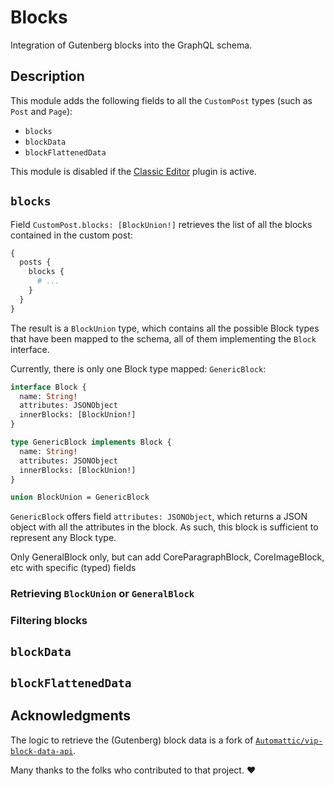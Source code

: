 # Blocks

Integration of Gutenberg blocks into the GraphQL schema.

## Description

This module adds the following fields to all the `CustomPost` types (such as `Post` and `Page`):

- `blocks`
- `blockData`
- `blockFlattenedData`

This module is disabled if the [Classic Editor](https://wordpress.org/plugins/classic-editor/) plugin is active.

## `blocks`

Field `CustomPost.blocks: [BlockUnion!]` retrieves the list of all the blocks contained in the custom post:

```graphql
{
  posts {
    blocks {
      # ...
    }
  }
}
```

The result is a `BlockUnion` type, which contains all the possible Block types that have been mapped to the schema, all of them implementing the `Block` interface.

Currently, there is only one Block type mapped: `GenericBlock`:

```graphql
interface Block {
  name: String!
  attributes: JSONObject
  innerBlocks: [BlockUnion!]
}

type GenericBlock implements Block {
  name: String!
  attributes: JSONObject
  innerBlocks: [BlockUnion!]
}

union BlockUnion = GenericBlock
```

`GenericBlock` offers field `attributes: JSONObject`, which returns a JSON object with all the attributes in the block. As such, this block is sufficient to represent any Block type.

Only GeneralBlock only, but can add CoreParagraphBlock, CoreImageBlock, etc with specific (typed) fields

### Retrieving `BlockUnion` or `GeneralBlock`

### Filtering blocks

## `blockData`



## `blockFlattenedData`



## Acknowledgments

The logic to retrieve the (Gutenberg) block data is a fork of [`Automattic/vip-block-data-api`](https://github.com/Automattic/vip-block-data-api/).

Many thanks to the folks who contributed to that project. ❤️
